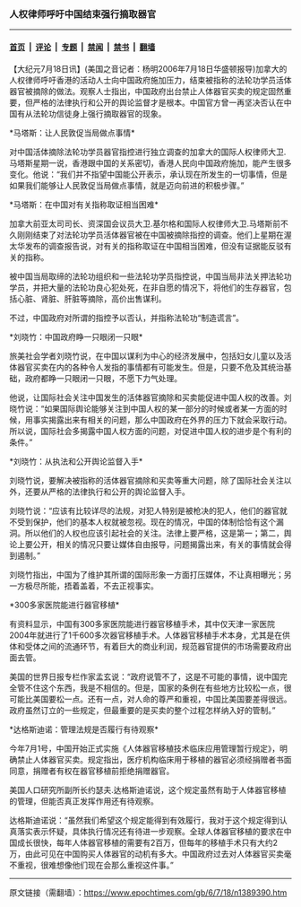### 人权律师呼吁中国结束强行摘取器官

---

#### [首页](../../../..?n1389390) &nbsp;|&nbsp; [评论](../../../../../epoch-comment?n1389390) &nbsp;|&nbsp; [专题](../../../../../epoch-special?n1389390) &nbsp;|&nbsp; [禁闻](../../../../../epoch-news?n1389390) &nbsp;|&nbsp; [禁书](../../../../../books?n1389390) &nbsp;|&nbsp; [翻墙](https://github.com/gfw-breaker/nogfw/blob/master/README.md?n1389390)


<div class="post_content" id="artbody" itemprop="articleBody">
 <!-- article content begin -->
 <p>
  【大纪元7月18日讯】(美国之音记者：杨明2006年7月18日华盛顿报导)加拿大的人权律师呼吁香港的活动人士向中国政府施加压力，结束被指称的法轮功学员活体器官被摘除的做法。观察人士指出，中国政府出台禁止人体器官买卖的规定固然重要，但严格的法律执行和公开的舆论监督才是根本。中国官方曾一再坚决否认在中国有从法轮功信徒身上强行摘取器官的现象。
 </p>
 <p>
  *马塔斯：让人民敦促当局做点事情*
 </p>
 <p>
  对中国活体摘除法轮功学员器官指控进行独立调查的加拿大的国际人权律师大卫.马塔斯星期一说，香港跟中国的关系密切，香港人民向中国政府施加，能产生很多变化。他说：“我们并不指望中国能公开表示，承认现在所发生的一切事情，但是如果我们能够让人民敦促当局做点事情，就是迈向前进的积极步骤。”
 </p>
 <p>
  *马塔斯：在中国对有关指称取证相当困难*
 </p>
 <p>
  加拿大前亚太司司长、资深国会议员大卫.基尔格和国际人权律师大卫.马塔斯前不久刚刚结束了对法轮功学员活体器官被在中国被摘除指控的调查。他们上星期在渥太华发布的调查报告说，对有关的指称取证在中国相当困难，但没有证据能反驳有关的指称。
 </p>
 <p>
  被中国当局取缔的法轮功组织和一些法轮功学员指控说，中国当局非法关押法轮功学员，并把大量的法轮功良心犯处死，在非自愿的情况下，将他们的生存器官，包括心脏、肾脏、肝脏等摘除，高价出售谋利。
 </p>
 <p>
  不过，中国政府对所谓的指控予以否认，并指称法轮功“制造谎言”。
 </p>
 <p>
  *刘晓竹：中国政府睁一只眼闭一只眼*
 </p>
 <p>
  旅美社会学者刘晓竹说，在中国以谋利为中心的经济发展中，包括妇女儿童以及活体器官买卖在内的各种令人发指的事情都有可能发生。但是，只要不危及其统治基础，政府都睁一只眼闭一只眼，不愿下力气处理。
 </p>
 <p>
  他说，让国际社会关注中国发生的活体器官摘除和买卖能促进中国人权的改善。刘晓竹说：“如果国际舆论能够关注到中国人权的某一部分的时候或者某一方面的时候，用事实揭露出来有相关的问题，那么中国政府在外界的压力下就会采取行动。所以说，国际社会多揭露中国人权方面的问题，对促进中国人权的进步是个有利的条件。”
 </p>
 <p>
  *刘晓竹：从执法和公开舆论监督入手*
 </p>
 <p>
  刘晓竹说，要解决被指称的活体器官摘除和买卖等重大问题，除了国际社会关注以外，还要从严格的法律执行和公开的舆论监督入手。
 </p>
 <p>
  刘晓竹说：“应该有比较详尽的法规，对犯人特别是被枪决的犯人，他们的器官就不受到保护，他们的基本人权就被忽视。现在的情况，中国的体制恰恰有这个漏洞。所以他们的人权也应该引起社会的关注。法律上要严格，这是第一；第二，舆论上要公开，相关的情况只要让媒体自由报导，问题揭露出来，有关的事情就会得到遏制。”
 </p>
 <p>
  刘晓竹指出，中国为了维护其所谓的国际形象一方面打压媒体，不让真相曝光；另一方极尽所能，捂着盖着，不去正视事实。
 </p>
 <p>
  *300多家医院能进行器官移植*
 </p>
 <p>
  有资料显示，中国有300多家医院能进行器官移植手术，其中仅天津一家医院2004年就进行了1千600多次器官移植手术。人体器官移植手术本身，尤其是在供体和受体之间的流通环节，有着巨大的商业利润，规范器官提供的市场需要政府出面去管。
 </p>
 <p>
  美国的世界日报专栏作家孟玄说：“政府说管不了，这是不可能的事情，说中国完全管不住这个东西，我是不相信的。但是，国家的条例在有些地方比较松一点，很可能比美国要松一点。还有一点，对人命的尊严和重视，中国比美国要差得很远。政府虽然订立的一些规定，但最重要的是买卖的整个过程怎样纳入好的管制。”
 </p>
 <p>
  *达格斯迪诺：管理法规是否履行有待观察*
 </p>
 <p>
  今年7月1号，中国开始正式实施《人体器官移植技术临床应用管理暂行规定》，明确禁止人体器官买卖。规定指出，医疗机构临床用于移植的器官必须经捐赠者书面同意，捐赠者有权在器官移植前拒绝捐赠器官。
 </p>
 <p>
  美国人口研究所副所长约瑟夫.达格斯迪诺说，这个规定虽然有助于人体器官移植的管理，但能否真正发挥作用还有待观察。
 </p>
 <p>
  达格斯迪诺说：“虽然我们希望这个规定能得到有效履行，我对于这个规定得到认真落实表示怀疑，具体执行情况还有待进一步观察。全球人体器官移植的要求在中国成长很快，每年人体器官移植的需要有2百万，但每年的移植手术只有大约2万，由此可见在中国购买人体器官的动机有多大。中国政府过去对人体器官买卖毫不重视，很难想像他们现在会那么重视这件事。”
 </p>
 <!-- article content end -->
 <div id="below_article_ad">
 </div>
</div>


---

原文链接（需翻墙）：https://www.epochtimes.com/gb/6/7/18/n1389390.htm